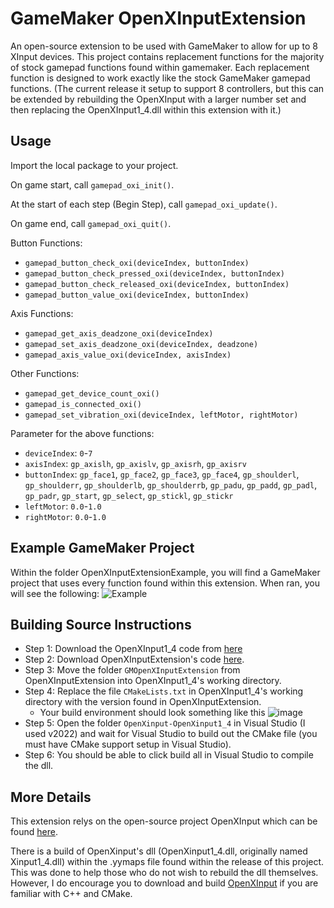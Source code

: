 # GameMaker OpenXInputExtension
An open-source extension to be used with GameMaker to allow for up to 8 XInput devices. This project contains replacement functions for the majority of stock gamepad functions found within gamemaker. Each replacement function is designed to work exactly like the stock GameMaker gamepad functions. (The current release it setup to support 8 controllers, but this can be extended by rebuilding the OpenXInput with a larger number set and then replacing the OpenXInput1_4.dll within this extension with it.)

## Usage
Import the local package to your project.

On game start, call `gamepad_oxi_init()`.

At the start of each step (Begin Step), call `gamepad_oxi_update()`.

On game end, call `gamepad_oxi_quit()`.

Button Functions: 
- `gamepad_button_check_oxi(deviceIndex, buttonIndex)`
- `gamepad_button_check_pressed_oxi(deviceIndex, buttonIndex)`
- `gamepad_button_check_released_oxi(deviceIndex, buttonIndex)`
- `gamepad_button_value_oxi(deviceIndex, buttonIndex)`

Axis Functions: 
- `gamepad_get_axis_deadzone_oxi(deviceIndex)`
- `gamepad_set_axis_deadzone_oxi(deviceIndex, deadzone)`
- `gamepad_axis_value_oxi(deviceIndex, axisIndex)`
   
Other Functions:
- `gamepad_get_device_count_oxi()`
- `gamepad_is_connected_oxi()`
- `gamepad_set_vibration_oxi(deviceIndex, leftMotor, rightMotor)`

Parameter for the above functions:
- `deviceIndex`: `0`-`7`
- `axisIndex`: `gp_axislh`, `gp_axislv`, `gp_axisrh`, `gp_axisrv`
- `buttonIndex`: `gp_face1`, `gp_face2`, `gp_face3`, `gp_face4`, `gp_shoulderl`, `gp_shoulderr`, `gp_shoulderlb`, `gp_shoulderrb`, `gp_padu`, `gp_padd`, `gp_padl`, `gp_padr`, `gp_start`, `gp_select`, `gp_stickl`, `gp_stickr`
- `leftMotor`: `0.0`-`1.0`
- `rightMotor`: `0.0`-`1.0`

## Example GameMaker Project
Within the folder OpenXInputExtensionExample, you will find a GameMaker project that uses every function found within this extension. 
When ran, you will see the following:
![Example](https://github.com/andrew171717/OpenXInputExtension/assets/25375491/a532b104-965e-4d05-b421-d8f6a587caea)


## Building Source Instructions
- Step 1: Download the OpenXInput1_4 code from [here](https://github.com/Nemirtingas/OpenXinput/tree/OpenXinput1_4)
- Step 2: Download OpenXInputExtension's code [here](https://github.com/andrew171717/OpenXInputExtension/archive/refs/heads/main.zip).
- Step 3: Move the folder `GMOpenXInputExtension` from OpenXInputExtension into OpenXInput1_4's working directory.
- Step 4: Replace the file `CMakeLists.txt` in OpenXInput1_4's working directory with the version found in OpenXInputExtension.
  - Your build environment should look something like this ![image](https://github.com/andrew171717/OpenXInputExtension/assets/25375491/fd118b47-c2e5-4125-adef-1a0a14f08cd0)
- Step 5: Open the folder `OpenXinput-OpenXinput1_4` in Visual Studio (I used v2022) and wait for Visual Studio to build out the CMake file (you must have CMake support setup in Visual Studio).
- Step 6: You should be able to click build all in Visual Studio to compile the dll.

## More Details
This extension relys on the open-source project OpenXInput which can be found [here](https://github.com/Nemirtingas/OpenXinput/tree/OpenXinput1_4).

There is a build of OpenXinput's dll (OpenXinput1_4.dll, originally named Xinput1_4.dll) within the .yymaps file found within the release of this project. This was done to help those who do not wish to rebuild the dll themselves. However, I do encourage you to download and build [OpenXInput](https://github.com/Nemirtingas/OpenXinput/tree/OpenXinput1_4) if you are familiar with C++ and CMake.















